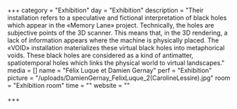 +++
category = "Exhibition"
day = "Exhibition"
description = "Their installation refers to a speculative and fictional interpretation of black holes which appear in the «Memory Lane» project. Technically, the holes are subjective points of the 3D scanner. This means that, in the 3D rendering, a lack of information appears where the machine is physically placed. The «VOID» installation materializes these virtual black holes into metaphorical voids. These black holes are considered as a kind of antimatter, spatiotemporal holes which links the physical world to virtual landscapes."
media = []
name = "Félix Luque et Damien Gernay"
perf = "Exhibition"
picture = "/uploads/DamienGernay_FelixLuque_2(CarolineLessire).jpg"
room = "Exhibition room"
time = ""
website = ""

+++
